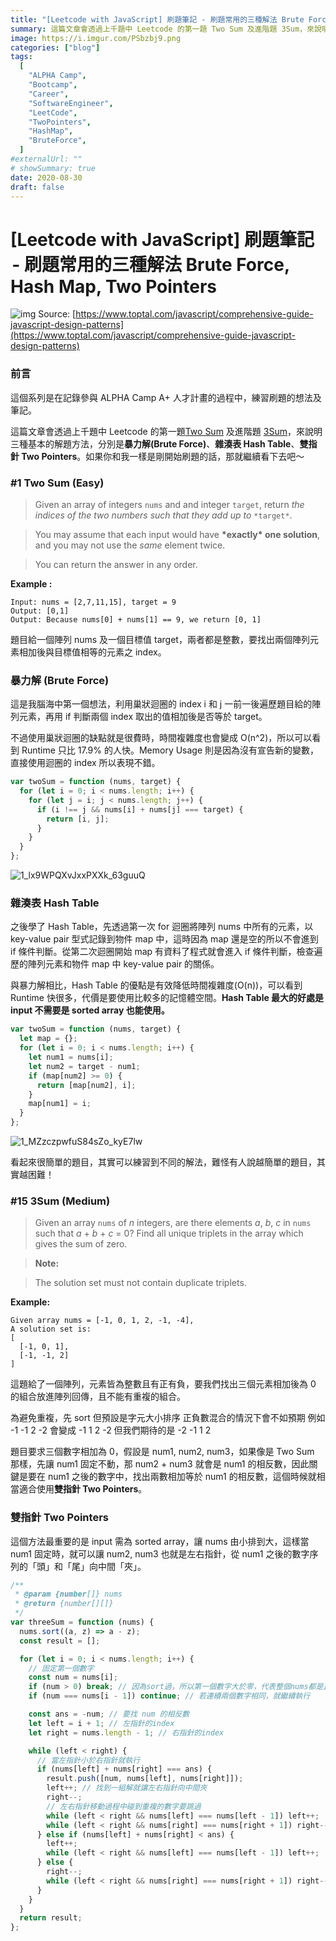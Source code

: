 ```yaml
---
title: "[Leetcode with JavaScript] 刷題筆記 - 刷題常用的三種解法 Brute Force, Hash Map, Two Pointers"
summary: 這篇文章會透過上千題中 Leetcode 的第一題 Two Sum 及進階題 3Sum，來說明三種基本的解題方法，分別是暴力解(Brute Force)、雜湊表 Hash Table、雙指針 Two Pointers。如果你和我一樣是剛開始刷題的話，那就繼續看下去吧～
image: https://i.imgur.com/PSbzbj9.png
categories: ["blog"]
tags:
  [
    "ALPHA Camp",
    "Bootcamp",
    "Career",
    "SoftwareEngineer",
    "LeetCode",
    "TwoPointers",
    "HashMap",
    "BruteForce",
  ]
#externalUrl: ""
# showSummary: true
date: 2020-08-30
draft: false
---
```


# [Leetcode with JavaScript] 刷題筆記  - 刷題常用的三種解法 Brute Force, Hash Map, Two Pointers

![img](https://i.imgur.com/PSbzbj9.png)
Source: [https://www.toptal.com/javascript/comprehensive-guide-javascript-design-patterns](https://www.toptal.com/javascript/comprehensive-guide-javascript-design-patterns)

### 前言

這個系列是在記錄參與 ALPHA Camp A+ 人才計畫的過程中，練習刷題的想法及筆記。

這篇文章會透過上千題中 Leetcode 的第一題[Two Sum](https://leetcode.com/problems/two-sum/) 及進階題 [3Sum](https://leetcode.com/problems/3sum/)，來說明三種基本的解題方法，分別是**暴力解(Brute Force)**、**雜湊表 Hash Table**、**雙指針 Two Pointers**。如果你和我一樣是剛開始刷題的話，那就繼續看下去吧～

### #1 Two Sum (Easy)

> Given an array of integers `nums` and and integer `target`, return _the indices of the two numbers such that they add up to_ `*target*`.

> You may assume that each input would have **\*exactly\* one solution**, and you may not use the _same_ element twice.

> You can return the answer in any order.

**Example :**

```
Input: nums = [2,7,11,15], target = 9
Output: [0,1]
Output: Because nums[0] + nums[1] == 9, we return [0, 1]
```

題目給一個陣列 nums 及一個目標值 target，兩者都是整數，要找出兩個陣列元素相加後與目標值相等的元素之 index。

### 暴力解 (Brute Force)

這是我腦海中第一個想法，利用巢狀迴圈的 index i 和 j 一前一後遍歷題目給的陣列元素，再用 if 判斷兩個 index 取出的值相加後是否等於 target。

不過使用巢狀迴圈的缺點就是很費時，時間複雜度也會變成 O(n^2)，所以可以看到 Runtime 只比 17.9% 的人快。Memory Usage 則是因為沒有宣告新的變數，直接使用迴圈的 index 所以表現不錯。

```js copy showLineNumbers
var twoSum = function (nums, target) {
  for (let i = 0; i < nums.length; i++) {
    for (let j = i; j < nums.length; j++) {
      if (i !== j && nums[i] + nums[j] === target) {
        return [i, j];
      }
    }
  }
};
```

![1_lx9WPQXvJxxPXXk_63guuQ](https://i.imgur.com/nefsG58.jpg)

### 雜湊表 Hash Table

之後學了 Hash Table，先透過第一次 for 迴圈將陣列 nums 中所有的元素，以 key-value pair 型式記錄到物件 map 中，這時因為 map 還是空的所以不會進到 if 條件判斷。從第二次迴圈開始 map 有資料了程式就會進入 if 條件判斷，檢查遍歷的陣列元素和物件 map 中 key-value pair 的關係。

與暴力解相比，Hash Table 的優點是有效降低時間複雜度(O(n))，可以看到 Runtime 快很多，代價是要使用比較多的記憶體空間。**Hash Table 最大的好處是 input 不需要是 sorted array 也能使用。**

```js copy showLineNumbers
var twoSum = function (nums, target) {
  let map = {};
  for (let i = 0; i < nums.length; i++) {
    let num1 = nums[i];
    let num2 = target - num1;
    if (map[num2] >= 0) {
      return [map[num2], i];
    }
    map[num1] = i;
  }
};
```

![1_MZzczpwfuS84sZo_kyE7lw](https://i.imgur.com/E9QzlHy.jpg)

看起來很簡單的題目，其實可以練習到不同的解法，難怪有人說越簡單的題目，其實越困難！

### #15 3Sum (Medium)

> Given an array `nums` of _n_ integers, are there elements _a_, _b_, _c_ in `nums` such that _a_ + _b_ + _c_ = 0? Find all unique triplets in the array which gives the sum of zero.

> **Note:**

> The solution set must not contain duplicate triplets.

**Example:**

```
Given array nums = [-1, 0, 1, 2, -1, -4],
A solution set is:
[
  [-1, 0, 1],
  [-1, -1, 2]
]
```

這題給了一個陣列，元素皆為整數且有正有負，要我們找出三個元素相加後為 0 的組合放進陣列回傳，且不能有重複的組合。

為避免重複，先 sort 但預設是字元大小排序 正負數混合的情況下會不如預期 例如 -1 -1 2 -2 會變成 -1 1 2 -2 但我們期待的是 -2 -1 1 2

題目要求三個數字相加為 0，假設是 num1, num2, num3，如果像是 Two Sum 那樣，先讓 num1 固定不動，那 num2 + num3 就會是 num1 的相反數，因此關鍵是要在 num1 之後的數字中，找出兩數相加等於 num1 的相反數，這個時候就相當適合使用**雙指針 Two Pointers**。

### 雙指針 Two Pointers

這個方法最重要的是 input 需為 sorted array，讓 nums 由小排到大，這樣當 num1 固定時，就可以讓 num2, num3 也就是左右指針，從 num1 之後的數字序列的「頭」和「尾」向中間「夾」。

```js copy showLineNumbers
/**
 * @param {number[]} nums
 * @return {number[][]}
 */
var threeSum = function (nums) {
  nums.sort((a, z) => a - z);
  const result = [];

  for (let i = 0; i < nums.length; i++) {
    // 固定第一個數字
    const num = nums[i];
    if (num > 0) break; // 因為sort過，所以第一個數字大於零，代表整個nums都是正整數
    if (num === nums[i - 1]) continue; // 若連續兩個數字相同，就繼續執行

    const ans = -num; // 要找 num 的相反數
    let left = i + 1; // 左指針的index
    let right = nums.length - 1; // 右指針的index

    while (left < right) {
      // 當左指針小於右指針就執行
      if (nums[left] + nums[right] === ans) {
        result.push([num, nums[left], nums[right]]);
        left++; // 找到一組解就讓左右指針向中間夾
        right--;
        // 左右指針移動過程中碰到重複的數字要跳過
        while (left < right && nums[left] === nums[left - 1]) left++;
        while (left < right && nums[right] === nums[right + 1]) right--;
      } else if (nums[left] + nums[right] < ans) {
        left++;
        while (left < right && nums[left] === nums[left - 1]) left++;
      } else {
        right--;
        while (left < right && nums[right] === nums[right + 1]) right--;
      }
    }
  }
  return result;
};
```
